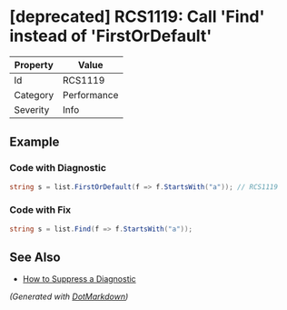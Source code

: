 # \[deprecated\] RCS1119: Call 'Find' instead of 'FirstOrDefault'

| Property | Value       |
| -------- | ----------- |
| Id       | RCS1119     |
| Category | Performance |
| Severity | Info        |

## Example

### Code with Diagnostic

```csharp
string s = list.FirstOrDefault(f => f.StartsWith("a")); // RCS1119
```

### Code with Fix

```csharp
string s = list.Find(f => f.StartsWith("a"));
```

## See Also

* [How to Suppress a Diagnostic](../HowToConfigureAnalyzers.md#how-to-suppress-a-diagnostic)


*\(Generated with [DotMarkdown](http://github.com/JosefPihrt/DotMarkdown)\)*
